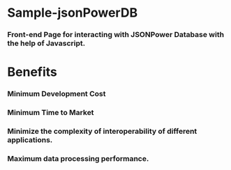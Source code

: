 # Sample-jsonPowerDB
### Front-end Page for interacting with JSONPower Database with the help of Javascript.

# Benefits
### Minimum Development Cost
### Minimum Time to Market
### Minimize the complexity of interoperability of different applications.
### Maximum data processing performance.

